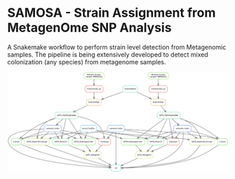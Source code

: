 # SAMOSA - Strain Assignment from MetagenOme SNP Analysis 

A Snakemake workflow to perform strain level detection from Metagenomic samples. The pipeline is being extensively developed to detect mixed colonization (any species) from metagenome samples.


![Workflow](https://github.com/alipirani88/samosa/blob/main/dag.svg)
